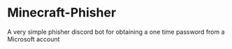 # Minecraft-Phisher
A very simple phisher discord bot for obtaining a one time password from a Microsoft account
